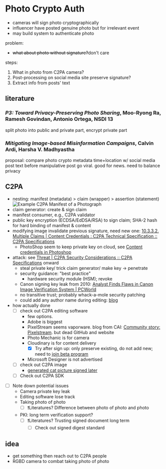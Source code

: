 # Photo Crypto Auth

- cameras will sign photo cryptographically
- influencer have posted genuine photo but for irrelevant event
- may build system to authenticate photo

problem:

- ~~what about photo without signature?~~don't care

steps:

1. What in photo from C2PA camera?
1. Post-processing on social media site preserve signature?
1. Extract info from posts' text

## literature

### *P3: Toward Privacy-Preserving Photo Sharing*, Moo-Ryong Ra, Ramesh Govindan, Antonio Ortega, NSDI 13

split photo into public and private part, encrypt private part

### *Mitigating Image-based Misinformation Campaigns*, Calvin Ardi, Harsha V. Madhyastha

proposal:
compare photo crypto metadata time+location w/ social media post text before
manipulative post go viral. good for news. need to balance privacy

## C2PA

- nesting: manifest (metadata) > claim (wrapper) > assertion (statement)
    ![Example C2PA Manifest of a
    Photograph](https://c2pa.org/specifications/specifications/2.1/specs/_images/Photo_Manifest.svg)
- claim generator: create & sign claim
- manifest consumer, e.g., C2PA validator
- public key encryption (ECDSA/EdDSA/RSA) to sign claim; SHA-2 hash for
    hard binding of manifest & content
- modifying image invalidate previous signature, need new one: [10.3.3.2.
    Multiple Claims | Content Credentials : C2PA Technical Specification ::
    C2PA
    Specifications](https://c2pa.org/specifications/specifications/2.1/specs/C2PA_Specification.html#_multiple_claims)
    - PhotoShop seem to keep private key on cloud, see
        [Content credentials in
        Photoshop](https://helpx.adobe.com/photoshop/using/content-credentials.html)
- attack: see [Threat | C2PA Security Considerations :: C2PA
    Specifications](https://c2pa.org/specifications/specifications/1.0/security/Security_Considerations.html#_threat_spoofing_signed_c2pa_metadata_via_stolen_key)
    onward
    - steal private key/ trick claim generator/ make key → penetrate
    - security guidance: "best practice"
        - hardware security module (HSM); revoke
    - Canon signing key leak from 2010: [Analyst Finds Flaws in
        Canon Image Verification System |
        PCWorld](https://www.pcworld.com/article/499056/article-2356.html)
    - no transitive trust; probably whack-a-mole security patching
    - could add any author name during editing:
        [blog](https://hackerfactor.com/blog/index.php?/archives/1044-From-VIDA-to-SEAL.html)
- how actually done
    - [ ] check out C2PA editing software
        - few options.
        - Adobe is biggest
        - PixelStream seems vaporware. blog from CAI: [Community story:
            Pixelstream](https://contentauthenticity.org/blog/community-story-pixelstream).
            but dead GitHub and website
        - Photo Mechanic is for camera
        - Cloudinary is for content delivery
            - [x] Try after sign up: only preserve existing, do not add new;
                need to [join beta program](https://cloudinary.com/contact)
        - Microsoft Designer is not advertised
    - [ ] check out C2PA image
        - [generated cat picture signed
            later](https://fotoforensics.com/analysis.php?id=b2d0ed23d2bdf3170d8a7a8ac06617569665a2b1.5429555&fmt=orig)
    - [ ] Check out C2PA SDK
- [ ] Note down potential issues
    - Camera private key leak
    - Editing software lose track
    - Taking photo of photo
        - [ ] ❗Literatures? Difference between photo of photo and photo
    - PKI: long term verification support?
        - [ ] ❗Literatures? Trusting signed document long term
            - [ ] Check out signed digest standard

## idea

- get something then reach out to C2PA people
- RGBD camera to combat taking photo of photo
